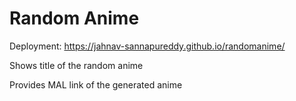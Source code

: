 # Random Anime
Deployment: https://jahnav-sannapureddy.github.io/randomanime/

Shows title of the random anime

Provides MAL link of the generated anime
